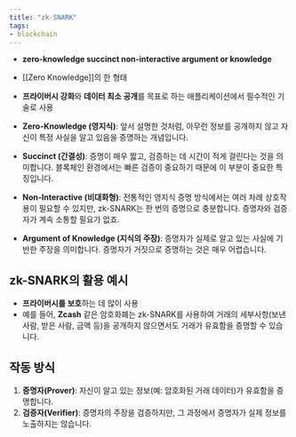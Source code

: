 ```yaml
---
title: "zk-SNARK"
tags:
- blockchain
---
```


- **zero-knowledge succinct non-interactive argument or knowledge**
- [[Zero Knowledge]]의 한 형태
- **프라이버시 강화**와 **데이터 최소 공개**를 목표로 하는 애플리케이션에서 필수적인 기술로 사용

- **Zero-Knowledge (영지식)**: 앞서 설명한 것처럼, 아무런 정보를 공개하지 않고 자신이 특정 사실을 알고 있음을 증명하는 개념입니다.
    
- **Succinct (간결성)**: 증명이 매우 짧고, 검증하는 데 시간이 적게 걸린다는 것을 의미합니다. 블록체인 환경에서는 빠른 검증이 중요하기 때문에 이 부분이 중요한 특징입니다.
    
- **Non-Interactive (비대화형)**: 전통적인 영지식 증명 방식에서는 여러 차례 상호작용이 필요할 수 있지만, zk-SNARK는 한 번의 증명으로 충분합니다. 증명자와 검증자가 계속 소통할 필요가 없죠.
    
- **Argument of Knowledge (지식의 주장)**: 증명자가 실제로 알고 있는 사실에 기반한 주장을 의미합니다. 증명자가 거짓으로 증명하는 것은 매우 어렵습니다.

## zk-SNARK의 활용 예시
- **프라이버시를 보호**하는 데 많이 사용
- 예를 들어, **Zcash** 같은 암호화폐는 zk-SNARK를 사용하여 거래의 세부사항(보낸 사람, 받은 사람, 금액 등)을 공개하지 않으면서도 거래가 유효함을 증명할 수 있습니다.

## 작동 방식

1. **증명자(Prover)**: 자신이 알고 있는 정보(예: 암호화된 거래 데이터)가 유효함을 증명합니다.
2. **검증자(Verifier)**: 증명자의 주장을 검증하지만, 그 과정에서 증명자가 실제 정보를 노출하지는 않습니다.